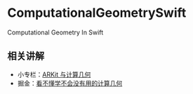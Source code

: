 # ComputationalGeometrySwift
Computational Geometry In Swift
## 相关讲解
* 小专栏：[ARKit 与计算几何](https://xiaozhuanlan.com/computationalgeometry)
* 掘金：[看不懂学不会没有用的计算几何](https://juejin.cn/collection/6913090306690777102)

